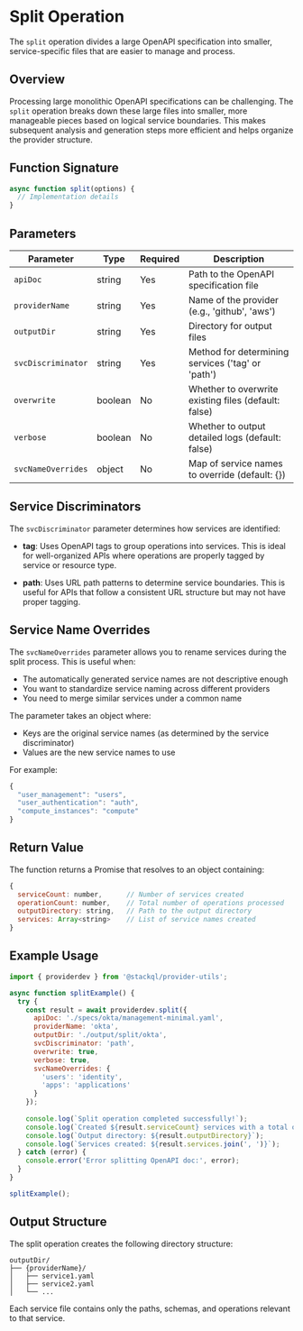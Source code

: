 # Split Operation

The `split` operation divides a large OpenAPI specification into smaller, service-specific files that are easier to manage and process.

## Overview

Processing large monolithic OpenAPI specifications can be challenging. The `split` operation breaks down these large files into smaller, more manageable pieces based on logical service boundaries. This makes subsequent analysis and generation steps more efficient and helps organize the provider structure.

## Function Signature

```javascript
async function split(options) {
  // Implementation details
}
```

## Parameters

| Parameter | Type | Required | Description |
|-----------|------|----------|-------------|
| `apiDoc` | string | Yes | Path to the OpenAPI specification file |
| `providerName` | string | Yes | Name of the provider (e.g., 'github', 'aws') |
| `outputDir` | string | Yes | Directory for output files |
| `svcDiscriminator` | string | Yes | Method for determining services ('tag' or 'path') |
| `overwrite` | boolean | No | Whether to overwrite existing files (default: false) |
| `verbose` | boolean | No | Whether to output detailed logs (default: false) |
| `svcNameOverrides` | object | No | Map of service names to override (default: {}) |

## Service Discriminators

The `svcDiscriminator` parameter determines how services are identified:

- **tag**: Uses OpenAPI tags to group operations into services. This is ideal for well-organized APIs where operations are properly tagged by service or resource type.

- **path**: Uses URL path patterns to determine service boundaries. This is useful for APIs that follow a consistent URL structure but may not have proper tagging.

## Service Name Overrides

The `svcNameOverrides` parameter allows you to rename services during the split process. This is useful when:

- The automatically generated service names are not descriptive enough
- You want to standardize service naming across different providers
- You need to merge similar services under a common name

The parameter takes an object where:
- Keys are the original service names (as determined by the service discriminator)
- Values are the new service names to use

For example:
```javascript
{
  "user_management": "users",
  "user_authentication": "auth",
  "compute_instances": "compute"
}
```

## Return Value

The function returns a Promise that resolves to an object containing:

```javascript
{
  serviceCount: number,      // Number of services created
  operationCount: number,    // Total number of operations processed
  outputDirectory: string,   // Path to the output directory
  services: Array<string>    // List of service names created
}
```

## Example Usage

```javascript
import { providerdev } from '@stackql/provider-utils';

async function splitExample() {
  try {
    const result = await providerdev.split({
      apiDoc: './specs/okta/management-minimal.yaml',
      providerName: 'okta',
      outputDir: './output/split/okta',
      svcDiscriminator: 'path',
      overwrite: true,
      verbose: true,
      svcNameOverrides: {
        'users': 'identity',
        'apps': 'applications'
      }
    });
    
    console.log(`Split operation completed successfully!`);
    console.log(`Created ${result.serviceCount} services with a total of ${result.operationCount} operations.`);
    console.log(`Output directory: ${result.outputDirectory}`);
    console.log(`Services created: ${result.services.join(', ')}`);
  } catch (error) {
    console.error('Error splitting OpenAPI doc:', error);
  }
}

splitExample();
```

## Output Structure

The split operation creates the following directory structure:

```
outputDir/
├── {providerName}/
│   ├── service1.yaml
│   ├── service2.yaml
│   └── ...
```

Each service file contains only the paths, schemas, and operations relevant to that service.
